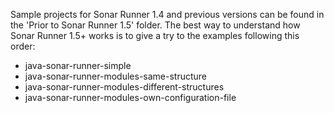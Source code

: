 Sample projects for Sonar Runner 1.4 and previous versions can be found in the 'Prior to Sonar Runner 1.5' folder.
The best way to understand how Sonar Runner 1.5+ works is to give a try to the examples following this order:
* java-sonar-runner-simple
* java-sonar-runner-modules-same-structure
* java-sonar-runner-modules-different-structures
* java-sonar-runner-modules-own-configuration-file